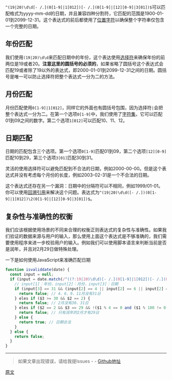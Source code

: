 `^(19|20)\d\d[- /.](0[1-9]|1[012])[- /.](0[1-9]|[12][0-9]|3[01])$`可以匹配格式为yyyy-mm-dd的日期，并且兼容四种分割符，它匹配的范围是1900-01-01到2099-12-31。这个表达式的前后都使用了[位置字符](https://blog.csdn.net/billll/article/details/84891487)以确保整个字符串仅包含一个完整的日期。

## 年份匹配
我们使用`(19|20)\d\d`来匹配日期中的年份，这个表达使用[选择符](https://blog.csdn.net/billll/article/details/84977516)来确保年份的前两位是19或者20。**注意这里的圆括号的必须的**，如果省略了圆括号这个表达式会匹配19或者除了19以外的表达式，即2000-01-01到2099-12-31之间的日期。圆括号是唯一可以防止选择符把整个表达式一分为二的方法。

## 月份匹配
月份匹配使用`0[1-9]|1[012]`，同样它的外面也有圆括号包围，因为选择符`|`会把整个表达式一分为二。在第一个选项`0[1-9]`中，我们使用了[字符集](https://blog.csdn.net/billll/article/details/84644437)，它可以匹配01到09之间的数字。第二个选项`1[012]`可以匹配10、11、12。

## 日期匹配
日期的匹配包含三个选项。第一个选项`0[1-9]`匹配01到09，第二个选项`[12][0-9]`匹配10到29，第三个选项`3[01]`匹配30到31。

灵活的使用选择符可以避免匹配到不合法的日期，例如2000-00-00。但是这个表达式并没有考虑每个月份的长度，例如2003-02-31是一个不合法的日期。

这个表达式还存在另一个漏洞：日期中的分隔符可以不相同，例如1999/01-01。你可以使用[回溯引用](https://blog.csdn.net/billll/article/details/85262372)来解决这个问题。表达式为`^(19|20)\d\d([- /.])(0[1-9]|1[012])\2(0[1-9]|[12][0-9]|3[01])$`。

## 复杂性与准确性的权衡
我们应该根据使用场景的不同来合理的权衡正则表达式的复杂性与准确性。如果我们验证的数据来源与用户的输入，那么使用上面这个表达式是不够准确的，我们需要使用程序来进一步校验用户的输入。例如我们可以使用脚本语言来判断当前是否是润年，并且对2月29日做特殊处理。

一下是如何使用JavaScript来准确匹配日期
```js
function isvaliddate(date) {
  const input = null;
  if (input = date.match(/^((?:19|20)\d\d)[- /.](0[1-9]|1[012])[- /.](0[1-9]|[12][0-9]|3[01])$/)) {
	// input[1]：年份，input[2]：月份，input[3]：日期
	if (input[3] == 31 && (input[2] == 4 || input[2] == 6 || input[2] == 9 || input[2] == 11)) {
  	  return false; // 4、6、9、11月没有31日
    } eles if ($3 >= 30 && $2 == 2) {
      return false; // 2月没有30、31日
    } eles if ($2 == 2 && $3 == 29 && !($1 % 4 == 0 and ($1 % 100 != 0 or $1 % 400 == 0))) {
      return false; // 只有润年的2月才有29日
    } else {
      return true; // 日期合法
    }
  } else {
	return false;
  }
}
```

---

> 如果文章出现错误，请给我提Issues - -
[Github地址](https://github.com/SBDavid/How-a-Regex-Engine-Works-Internally)

[原文](https://www.regular-expressions.info/dates.html)